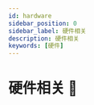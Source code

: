 ```yaml
---
id: hardware
sidebar_position: 0
sidebar_label: 硬件相关
description: 硬件相关
keywords: [硬件]
---
```

# 硬件相关 🔧

